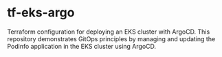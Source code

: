 # tf-eks-argo

Terraform configuration for deploying an EKS cluster with ArgoCD. This repository demonstrates GitOps principles by managing and updating the Podinfo application in the EKS cluster using ArgoCD.
